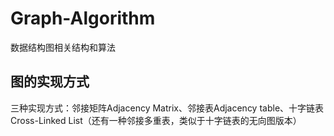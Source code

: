 # Graph-Algorithm
数据结构图相关结构和算法

## 图的实现方式
三种实现方式：邻接矩阵Adjacency Matrix、邻接表Adjacency table、十字链表Cross-Linked List（还有一种邻接多重表，类似于十字链表的无向图版本）
